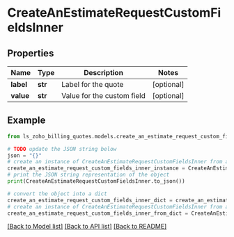 # CreateAnEstimateRequestCustomFieldsInner


## Properties

Name | Type | Description | Notes
------------ | ------------- | ------------- | -------------
**label** | **str** | Label for the quote | [optional] 
**value** | **str** | Value for the custom field | [optional] 

## Example

```python
from ls_zoho_billing_quotes.models.create_an_estimate_request_custom_fields_inner import CreateAnEstimateRequestCustomFieldsInner

# TODO update the JSON string below
json = "{}"
# create an instance of CreateAnEstimateRequestCustomFieldsInner from a JSON string
create_an_estimate_request_custom_fields_inner_instance = CreateAnEstimateRequestCustomFieldsInner.from_json(json)
# print the JSON string representation of the object
print(CreateAnEstimateRequestCustomFieldsInner.to_json())

# convert the object into a dict
create_an_estimate_request_custom_fields_inner_dict = create_an_estimate_request_custom_fields_inner_instance.to_dict()
# create an instance of CreateAnEstimateRequestCustomFieldsInner from a dict
create_an_estimate_request_custom_fields_inner_from_dict = CreateAnEstimateRequestCustomFieldsInner.from_dict(create_an_estimate_request_custom_fields_inner_dict)
```
[[Back to Model list]](../README.md#documentation-for-models) [[Back to API list]](../README.md#documentation-for-api-endpoints) [[Back to README]](../README.md)


